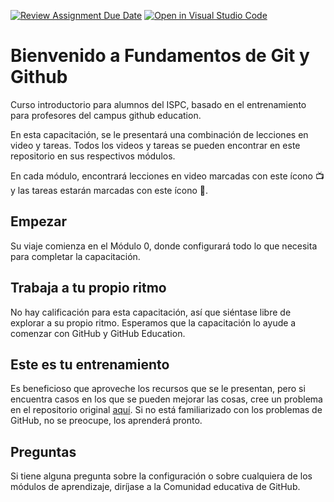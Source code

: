 [![Review Assignment Due Date](https://classroom.github.com/assets/deadline-readme-button-24ddc0f5d75046c5622901739e7c5dd533143b0c8e959d652212380cedb1ea36.svg)](https://classroom.github.com/a/FP9WTauu)
[![Open in Visual Studio Code](https://classroom.github.com/assets/open-in-vscode-718a45dd9cf7e7f842a935f5ebbe5719a5e09af4491e668f4dbf3b35d5cca122.svg)](https://classroom.github.com/online_ide?assignment_repo_id=10874495&assignment_repo_type=AssignmentRepo)
# Bienvenido a Fundamentos de Git y Github
Curso introductorio para alumnos del ISPC, basado en el entrenamiento para profesores del campus github education.


En esta capacitación, se le presentará una combinación de lecciones en video y tareas. Todos los videos y tareas se pueden encontrar en este repositorio en sus respectivos módulos.

En cada módulo, encontrará lecciones en video marcadas con este ícono 📺 y las tareas estarán marcadas con este ícono 📓.

## Empezar
Su viaje comienza en el Módulo 0, donde configurará todo lo que necesita para completar la capacitación.

## Trabaja a tu propio ritmo
No hay calificación para esta capacitación, así que siéntase libre de explorar a su propio ritmo. Esperamos que la capacitación lo ayude a comenzar con GitHub y GitHub Education.

## Este es tu entrenamiento

Es beneficioso que aproveche los recursos que se le presentan, pero si encuentra casos en los que se pueden mejorar las cosas, cree un problema en el repositorio original [aquí](https://github.com/ISPC-TST-ELECTRONICA-MICROCONTROLADA/FUNDAMENTOS-DE-GIT-Y-GITHUB). Si no está familiarizado con los problemas de GitHub, no se preocupe, los aprenderá pronto.

## Preguntas
Si tiene alguna pregunta sobre la configuración o sobre cualquiera de los módulos de aprendizaje, diríjase a la Comunidad educativa de GitHub.
